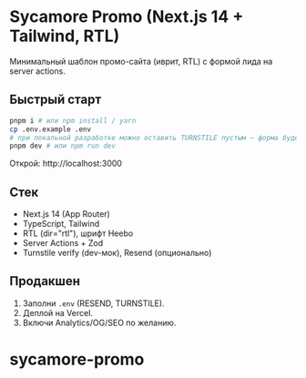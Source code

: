 # Sycamore Promo (Next.js 14 + Tailwind, RTL)

Минимальный шаблон промо-сайта (иврит, RTL) с формой лида на server actions.

## Быстрый старт
```bash
pnpm i # или npm install / yarn
cp .env.example .env
# при локальной разработке можно оставить TURNSTILE пустым — форма будет работать в dev
pnpm dev # или npm run dev
```

Открой: http://localhost:3000

## Стек
- Next.js 14 (App Router)
- TypeScript, Tailwind
- RTL (dir="rtl"), шрифт Heebo
- Server Actions + Zod
- Turnstile verify (dev-мок), Resend (опционально)

## Продакшен
1. Заполни `.env` (RESEND, TURNSTILE).
2. Деплой на Vercel.
3. Включи Analytics/OG/SEO по желанию.
# sycamore-promo
